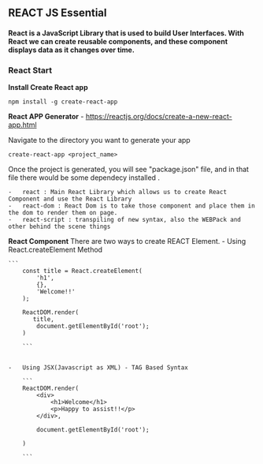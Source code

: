 


## REACT JS Essential ##


#### React is a JavaScript Library that is used to build User Interfaces. With React we can create reusable components, and these component displays data as it changes over time. ### 



### React Start ###

**Install Create React app**
 ```
 npm install -g create-react-app
 ```


**React APP Generator** - https://reactjs.org/docs/create-a-new-react-app.html

Navigate to the directory you want to generate your app 

```
create-react-app <project_name>
``` 

Once the project is generated, you will see "package.json" file, and in that file there would be some 
dependecy installed .

    -   react : Main React Library which allows us to create React Component and use the React Library 
    -   react-dom : React Dom is to take those component and place them in the dom to render them on page.
    -   react-script : transpiling of new syntax, also the WEBPack and other behind the scene things 

    

**React Component** 
There are two ways to create REACT Element. 
    -   Using React.createElement Method

    ```
        const title = React.createElement(
            'h1',
            {},
            'Welcome!!'
        );

        ReactDOM.render(
           title,
            document.getElementById('root');
        )

        ```


    -   Using JSX(Javascript as XML) - TAG Based Syntax

        ```
        ReactDOM.render(
            <div>
                <h1>Welcome</h1>
                <p>Happy to assist!!</p>
            </div>,

            document.getElementById('root');

        )

        ```
